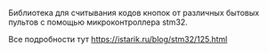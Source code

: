 Библиотека для считывания кодов кнопок от различных бытовых пультов с помощью микроконтроллера stm32.

Все подробности тут https://istarik.ru/blog/stm32/125.html
